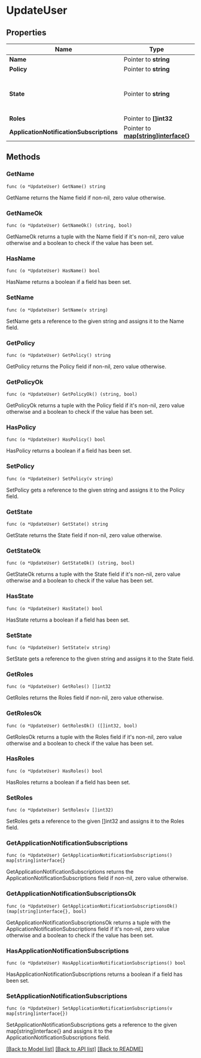 # UpdateUser

## Properties

Name | Type | Description | Notes
------------ | ------------- | ------------- | -------------
**Name** | Pointer to **string** | Your name. | [optional] 
**Policy** | Pointer to **string** | a blob of acl json | [optional] 
**State** | Pointer to **string** | New state (\&quot;deactivated\&quot; or \&quot;active\&quot;) for the user. Only usable by admins for the user. | [optional] 
**Roles** | Pointer to **[]int32** | Update | [optional] 
**ApplicationNotificationSubscriptions** | Pointer to [**map[string]interface{}**](.md) |  | [optional] 

## Methods

### GetName

`func (o *UpdateUser) GetName() string`

GetName returns the Name field if non-nil, zero value otherwise.

### GetNameOk

`func (o *UpdateUser) GetNameOk() (string, bool)`

GetNameOk returns a tuple with the Name field if it's non-nil, zero value otherwise
and a boolean to check if the value has been set.

### HasName

`func (o *UpdateUser) HasName() bool`

HasName returns a boolean if a field has been set.

### SetName

`func (o *UpdateUser) SetName(v string)`

SetName gets a reference to the given string and assigns it to the Name field.

### GetPolicy

`func (o *UpdateUser) GetPolicy() string`

GetPolicy returns the Policy field if non-nil, zero value otherwise.

### GetPolicyOk

`func (o *UpdateUser) GetPolicyOk() (string, bool)`

GetPolicyOk returns a tuple with the Policy field if it's non-nil, zero value otherwise
and a boolean to check if the value has been set.

### HasPolicy

`func (o *UpdateUser) HasPolicy() bool`

HasPolicy returns a boolean if a field has been set.

### SetPolicy

`func (o *UpdateUser) SetPolicy(v string)`

SetPolicy gets a reference to the given string and assigns it to the Policy field.

### GetState

`func (o *UpdateUser) GetState() string`

GetState returns the State field if non-nil, zero value otherwise.

### GetStateOk

`func (o *UpdateUser) GetStateOk() (string, bool)`

GetStateOk returns a tuple with the State field if it's non-nil, zero value otherwise
and a boolean to check if the value has been set.

### HasState

`func (o *UpdateUser) HasState() bool`

HasState returns a boolean if a field has been set.

### SetState

`func (o *UpdateUser) SetState(v string)`

SetState gets a reference to the given string and assigns it to the State field.

### GetRoles

`func (o *UpdateUser) GetRoles() []int32`

GetRoles returns the Roles field if non-nil, zero value otherwise.

### GetRolesOk

`func (o *UpdateUser) GetRolesOk() ([]int32, bool)`

GetRolesOk returns a tuple with the Roles field if it's non-nil, zero value otherwise
and a boolean to check if the value has been set.

### HasRoles

`func (o *UpdateUser) HasRoles() bool`

HasRoles returns a boolean if a field has been set.

### SetRoles

`func (o *UpdateUser) SetRoles(v []int32)`

SetRoles gets a reference to the given []int32 and assigns it to the Roles field.

### GetApplicationNotificationSubscriptions

`func (o *UpdateUser) GetApplicationNotificationSubscriptions() map[string]interface{}`

GetApplicationNotificationSubscriptions returns the ApplicationNotificationSubscriptions field if non-nil, zero value otherwise.

### GetApplicationNotificationSubscriptionsOk

`func (o *UpdateUser) GetApplicationNotificationSubscriptionsOk() (map[string]interface{}, bool)`

GetApplicationNotificationSubscriptionsOk returns a tuple with the ApplicationNotificationSubscriptions field if it's non-nil, zero value otherwise
and a boolean to check if the value has been set.

### HasApplicationNotificationSubscriptions

`func (o *UpdateUser) HasApplicationNotificationSubscriptions() bool`

HasApplicationNotificationSubscriptions returns a boolean if a field has been set.

### SetApplicationNotificationSubscriptions

`func (o *UpdateUser) SetApplicationNotificationSubscriptions(v map[string]interface{})`

SetApplicationNotificationSubscriptions gets a reference to the given map[string]interface{} and assigns it to the ApplicationNotificationSubscriptions field.


[[Back to Model list]](../README.md#documentation-for-models) [[Back to API list]](../README.md#documentation-for-api-endpoints) [[Back to README]](../README.md)


